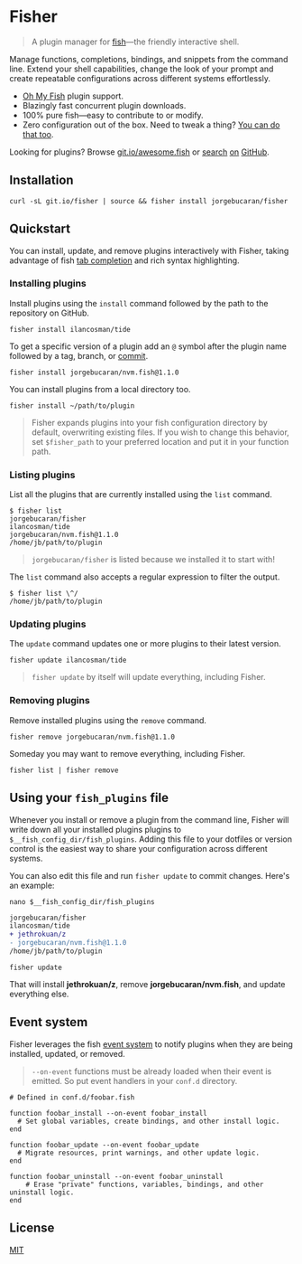 # Fisher

> A plugin manager for [fish](https://fishshell.com)—the friendly interactive shell.

Manage functions, completions, bindings, and snippets from the command line. Extend your shell capabilities, change the look of your prompt and create repeatable configurations across different systems effortlessly.

- [Oh My Fish](https://github.com/oh-my-fish/packages-main) plugin support.
- Blazingly fast concurrent plugin downloads.
- 100% pure fish—easy to contribute to or modify.
- Zero configuration out of the box. Need to tweak a thing? [You can do that too](#using-your-fish_plugins-file).

Looking for plugins? Browse [git.io/awesome.fish](https://git.io/awesome.fish) or [search](https://github.com/topics/fish-plugins) [on](https://github.com/topics/fish-package) [GitHub](https://github.com/topics/fish-plugin).

## Installation

```console
curl -sL git.io/fisher | source && fisher install jorgebucaran/fisher
```

## Quickstart

You can install, update, and remove plugins interactively with Fisher, taking advantage of fish [tab completion](https://fishshell.com/docs/current/index.html#completion) and rich syntax highlighting.

### Installing plugins

Install plugins using the `install` command followed by the path to the repository on GitHub.

```console
fisher install ilancosman/tide
```

To get a specific version of a plugin add an `@` symbol after the plugin name followed by a tag, branch, or [commit](https://git-scm.com/docs/gitglossary#Documentation/gitglossary.txt-aiddefcommit-ishacommit-ishalsocommittish).

```console
fisher install jorgebucaran/nvm.fish@1.1.0
```

You can install plugins from a local directory too.

```console
fisher install ~/path/to/plugin
```

> Fisher expands plugins into your fish configuration directory by default, overwriting existing files. If you wish to change this behavior, set `$fisher_path` to your preferred location and put it in your function path.

### Listing plugins

List all the plugins that are currently installed using the `list` command.

```console
$ fisher list
jorgebucaran/fisher
ilancosman/tide
jorgebucaran/nvm.fish@1.1.0
/home/jb/path/to/plugin
```

> `jorgebucaran/fisher` is listed because we installed it to start with!

The `list` command also accepts a regular expression to filter the output.

```console
$ fisher list \^/
/home/jb/path/to/plugin
```

### Updating plugins

The `update` command updates one or more plugins to their latest version.

```console
fisher update ilancosman/tide
```

> `fisher update` by itself will update everything, including Fisher.

### Removing plugins

Remove installed plugins using the `remove` command.

```console
fisher remove jorgebucaran/nvm.fish@1.1.0
```

Someday you may want to remove everything, including Fisher.

```console
fisher list | fisher remove
```

## Using your `fish_plugins` file

Whenever you install or remove a plugin from the command line, Fisher will write down all your installed plugins plugins to `$__fish_config_dir/fish_plugins`. Adding this file to your dotfiles or version control is the easiest way to share your configuration across different systems.

You can also edit this file and run `fisher update` to commit changes. Here's an example:

```console
nano $__fish_config_dir/fish_plugins
```

```diff
jorgebucaran/fisher
ilancosman/tide
+ jethrokuan/z
- jorgebucaran/nvm.fish@1.1.0
/home/jb/path/to/plugin
```

```console
fisher update
```

That will install **jethrokuan/z**, remove **jorgebucaran/nvm.fish**, and update everything else.

## Event system

Fisher leverages the fish [event system](https://fishshell.com/docs/current/cmds/emit.html) to notify plugins when they are being installed, updated, or removed.

> `--on-event` functions must be already loaded when their event is emitted. So put event handlers in your `conf.d` directory.

```fish
# Defined in conf.d/foobar.fish

function foobar_install --on-event foobar_install
  # Set global variables, create bindings, and other install logic.
end

function foobar_update --on-event foobar_update
  # Migrate resources, print warnings, and other update logic.
end

function foobar_uninstall --on-event foobar_uninstall
    # Erase "private" functions, variables, bindings, and other uninstall logic.
end
```

## License

[MIT](LICENSE.md)
